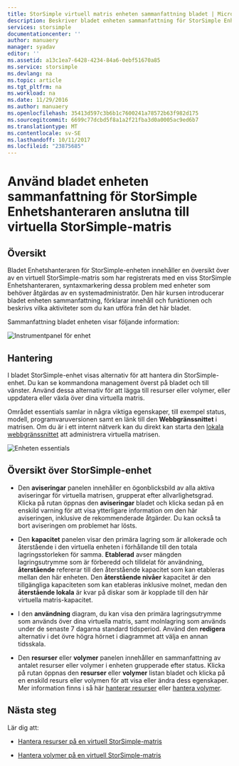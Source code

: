 ```yaml
---
title: StorSimple virtuell matris enheten sammanfattning bladet | Microsoft Docs
description: Beskriver bladet enheten sammanfattning för StorSimple Enhetshanteraren och förklarar hur du använder den för att övervaka hälsotillståndet för din virtuella StorSimple-matris.
services: storsimple
documentationcenter: ''
author: manuaery
manager: syadav
editor: ''
ms.assetid: a13c1ea7-6428-4234-84a6-0ebf51670a85
ms.service: storsimple
ms.devlang: na
ms.topic: article
ms.tgt_pltfrm: na
ms.workload: na
ms.date: 11/29/2016
ms.author: manuaery
ms.openlocfilehash: 35413d597c3b6b1c7600241a78572b63f982d175
ms.sourcegitcommit: 6699c77dcbd5f8a1a2f21fba3d0a0005ac9ed6b7
ms.translationtype: MT
ms.contentlocale: sv-SE
ms.lasthandoff: 10/11/2017
ms.locfileid: "23875685"
---
```

# <a name="use-the-device-summary-blade-for-storsimple-device-manager-connected-to-storsimple-virtual-array"></a>Använd bladet enheten sammanfattning för StorSimple Enhetshanteraren anslutna till virtuella StorSimple-matris

## <a name="overview"></a>Översikt

Bladet Enhetshanteraren för StorSimple-enheten innehåller en översikt över av en virtuell StorSimple-matris som har registrerats med en viss StorSimple Enhetshanteraren, syntaxmarkering dessa problem med enheter som behöver åtgärdas av en systemadministratör. Den här kursen introducerar bladet enheten sammanfattning, förklarar innehåll och funktionen och beskrivs vilka aktiviteter som du kan utföra från det här bladet.

Sammanfattning bladet enheten visar följande information:

![Instrumentpanel för enhet](./media/storsimple-virtual-array-device-summary/device-blade.png)



## <a name="management"></a>Hantering

I bladet StorSimple-enhet visas alternativ för att hantera din StorSimple-enhet. Du kan se kommandona management överst på bladet och till vänster. Använd dessa alternativ för att lägga till resurser eller volymer, eller uppdatera eller växla över dina virtuella matris.

Området essentials samlar in några viktiga egenskaper, till exempel status, modell, programvaruversionen samt en länk till den **Webbgränssnittet** i matrisen. Om du är i ett internt nätverk kan du direkt kan starta den [lokala webbgränssnittet](storsimple-ova-web-ui-admin.md) att administrera virtuella matrisen.

![Enheten essentials](./media/storsimple-virtual-array-device-summary/device-essentials.png)

## <a name="storsimple-device-summary"></a>Översikt över StorSimple-enhet

* Den **aviseringar** panelen innehåller en ögonblicksbild av alla aktiva aviseringar för virtuella matrisen, grupperat efter allvarlighetsgrad. Klicka på rutan öppnas den **aviseringar** bladet och klicka sedan på en enskild varning för att visa ytterligare information om den här aviseringen, inklusive de rekommenderade åtgärder. Du kan också ta bort aviseringen om problemet har lösts.

* Den **kapacitet** panelen visar den primära lagring som är allokerade och återstående i den virtuella enheten i förhållande till den totala lagringsstorleken för samma. **Etablerad** avser mängden lagringsutrymme som är förberedd och tilldelat för användning, **återstående** refererar till den återstående kapacitet som kan etableras mellan den här enheten. Den **återstående nivåer** kapacitet är den tillgängliga kapaciteten som kan etableras inklusive molnet, medan den **återstående lokala** är kvar på diskar som är kopplade till den här virtuella matris-kapacitet.

* I den **användning** diagram, du kan visa den primära lagringsutrymme som används över dina virtuella matris, samt molnlagring som används under de senaste 7 dagarna standard tidsperiod. Använd den **redigera** alternativ i det övre högra hörnet i diagrammet att välja en annan tidsskala.

* Den **resurser** eller **volymer** panelen innehåller en sammanfattning av antalet resurser eller volymer i enheten grupperade efter status. Klicka på rutan öppnas den **resurser** eller **volymer** listan bladet och klicka på en enskild resurs eller volymen för att visa eller ändra dess egenskaper. Mer information finns i så här [hanterar resurser](storsimple-virtual-array-manage-shares.md) eller [hantera volymer](storsimple-virtual-array-manage-volumes.md).

## <a name="next-steps"></a>Nästa steg
Lär dig att:
- [Hantera resurser på en virtuell StorSimple-matris](storsimple-virtual-array-manage-shares.md)
    
- [Hantera volymer på en virtuell StorSimple-matris](storsimple-virtual-array-manage-volumes.md)

